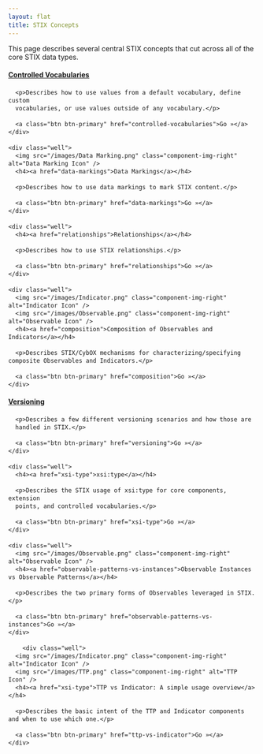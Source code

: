 ```yaml
---
layout: flat
title: STIX Concepts
---
```


This page describes several central STIX concepts that cut across all of the core STIX data types.

<div class="row">
  <div class="col-md-6">
    <div class="well">
      <h4><a href="controlled-vocabularies">Controlled Vocabularies</a></h4>

      <p>Describes how to use values from a default vocabulary, define custom
      vocabularies, or use values outside of any vocabulary.</p>

      <a class="btn btn-primary" href="controlled-vocabularies">Go »</a>
    </div>

    <div class="well">
      <img src="/images/Data Marking.png" class="component-img-right" alt="Data Marking Icon" />
      <h4><a href="data-markings">Data Markings</a></h4>

      <p>Describes how to use data markings to mark STIX content.</p>

      <a class="btn btn-primary" href="data-markings">Go »</a>
    </div>

    <div class="well">
      <h4><a href="relationships">Relationships</a></h4>

      <p>Describes how to use STIX relationships.</p>

      <a class="btn btn-primary" href="relationships">Go »</a>
    </div>
    
    <div class="well">
      <img src="/images/Indicator.png" class="component-img-right" alt="Indicator Icon" />
      <img src="/images/Observable.png" class="component-img-right" alt="Observable Icon" />
      <h4><a href="composition">Composition of Observables and Indicators</a></h4>

      <p>Describes STIX/CybOX mechanisms for characterizing/specifying composite Observables and Indicators.</p>

      <a class="btn btn-primary" href="composition">Go »</a>
    </div>
  </div>

  <div class="col-md-6">
    <div class="well">
      <h4><a href="versioning">Versioning</a></h4>

      <p>Describes a few different versioning scenarios and how those are
      handled in STIX.</p>

      <a class="btn btn-primary" href="versioning">Go »</a>
    </div>

    <div class="well">
      <h4><a href="xsi-type">xsi:type</a></h4>

      <p>Describes the STIX usage of xsi:type for core components, extension
      points, and controlled vocabularies.</p>

      <a class="btn btn-primary" href="xsi-type">Go »</a>
    </div>
    
    <div class="well">
      <img src="/images/Observable.png" class="component-img-right" alt="Observable Icon" />
      <h4><a href="observable-patterns-vs-instances">Observable Instances vs Observable Patterns</a></h4>

      <p>Describes the two primary forms of Observables leveraged in STIX.</p>

      <a class="btn btn-primary" href="observable-patterns-vs-instances">Go »</a>
    </div>
    
        <div class="well">
      <img src="/images/Indicator.png" class="component-img-right" alt="Indicator Icon" />
      <img src="/images/TTP.png" class="component-img-right" alt="TTP Icon" />
      <h4><a href="xsi-type">TTP vs Indicator: A simple usage overview</a></h4>

      <p>Describes the basic intent of the TTP and Indicator components and when to use which one.</p>

      <a class="btn btn-primary" href="ttp-vs-indicator">Go »</a>
    </div>
  </div>
</div>
